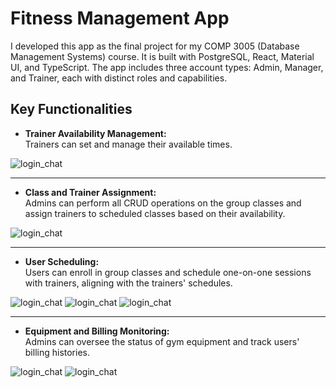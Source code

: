 # Fitness Management App

I developed this app as the final project for my COMP 3005 (Database Management Systems) course. It is built with PostgreSQL, React, Material UI, and TypeScript. The app includes three account types: Admin, Manager, and Trainer, each with distinct roles and capabilities.

## Key Functionalities

- **Trainer Availability Management:**  
  Trainers can set and manage their available times.

<img alt="login_chat" src="https://github.com/user-attachments/assets/0533901d-598b-4ffc-93b3-2bc26587c49a">

---

- **Class and Trainer Assignment:**  
 Admins can perform all CRUD operations on the group classes and assign trainers to scheduled classes based on their availability.

<img alt="login_chat" src="https://github.com/user-attachments/assets/5a55c27f-c30a-4252-8035-091234731369">

---
- **User Scheduling:**  
  Users can enroll in group classes and schedule one-on-one sessions with trainers, aligning with the trainers' schedules.

<img alt="login_chat" src="https://github.com/user-attachments/assets/f300c06e-1fe7-4e61-8108-bbe8d0aaa824">
<img alt="login_chat" src="https://github.com/user-attachments/assets/f2634dea-593f-43c8-98ae-78daeab9ed4b">
<img alt="login_chat" src="https://github.com/user-attachments/assets/2f6eaf20-a2a5-4d64-8fcc-51d8bc8d8c70">

---

- **Equipment and Billing Monitoring:**  
  Admins can oversee the status of gym equipment and track users' billing histories.

<img alt="login_chat" src="https://github.com/user-attachments/assets/6cbc9919-0e7c-4b07-bab2-37d107c8b644">
<img alt="login_chat" src="https://github.com/user-attachments/assets/00b49c8e-d3d0-4d5f-962d-d89793878418">
